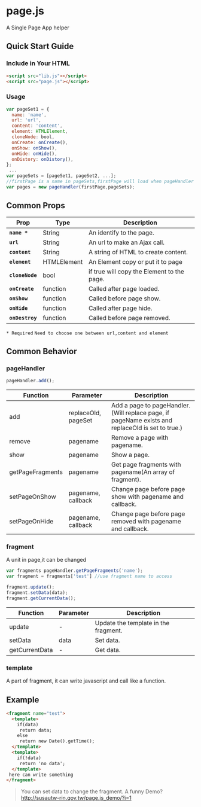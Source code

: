 # page.js
A Single Page App helper

## Quick Start Guide

### Include in Your HTML
``` HTML
<script src="lib.js"></script>
<script src="page.js"></script>
```
### Usage
```javascript
var pageSet1 = {
  name: 'name',
  url: 'url',
  content: 'content',
  element: HTMLElement,
  cloneNode: bool,
  onCreate: onCreate(),
  onShow: onShow(),
  onHide: onHide(),
  onDistory: onDistory(),
};
 ...
var pageSets = [pageSet1, pageSet2, ...]; 
//firstPage is a name in pageSets,firstPage will load when pageHandler Created.
var pages = new pageHandler(firstPage,pageSets);
```
## Common Props

| Prop | Type | Description |
|---|---|---|
|**`name *`**|String|An identify to the page.|
|**`url`**|String|An url to make an Ajax call.|
|**`content`**|String|A string of HTML to create content.|
|**`element`**|HTMLElement|An Element copy or put it to page|
|**`cloneNode`**|bool|if true will copy the Element to the page.|
|**`onCreate`**|function|Called after page loaded.|
|**`onShow`**|function|Called before page show.|
|**`onHide`**|function|Called after page hide.|
|**`onDestroy`**|function|Called before page removed.|

`* Required`
`Need to choose one between url,content and element`

## Common Behavior

### pageHandler

``` javascript
pageHandler.add();
```

| Function | Parameter | Description |
|---|---|---|
|add|replaceOld, pageSet|Add a page to pageHandler.(Will replace page, if pageName exists and replaceOld is set to true.)|
|remove|pagename|Remove a page with pagename.|
|show|pagename|Show a page.|
|getPageFragments|pagename|Get page fragments with pagename(An array of fragment).|
|setPageOnShow|pagename, callback|Change page before page show with pagename and callback.|
|setPageOnHide|pagename, callback|Change page before page removed with pagename and callback.|

### fragment
A unit in page,it can be changed

```javascript
var fragments pageHandler.getPageFragments('name');
var fragment = fragments['test'] //use fragment name to access

fragment.update();
fragment.setData(data);
fragment.getCurrentData();
```

| Function | Parameter | Description |
|---|---|---|
|update| - |Update the template in the fragment.|
|setData| data |Set data.|
|getCurrentData| - |Get data.|

### template
A part of fragment, it can write javascript and call like a function.

## Example

``` HTML
<fragment name="test">
  <template>
    if(data)
     return data;
    else
     return new Date().getTime();
  </template>
  <template>
    if(!data)
     return 'no data';
  </template>
 here can write something
</fragment>
```
>You can set data to change the fragment.
A funny Demo? http://susautw-rin.qov.tw/page.js_demo/?i=1
